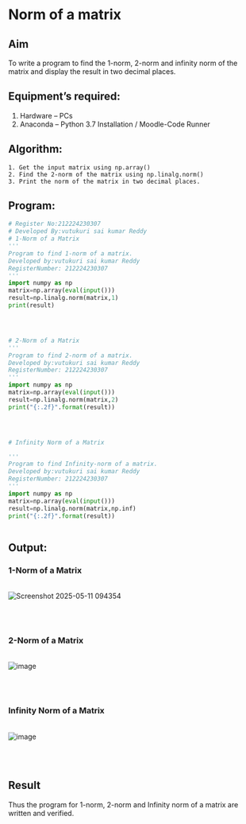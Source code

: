 # Norm of a matrix
## Aim
To write a program to find the 1-norm, 2-norm and infinity norm of the matrix and display the result in two decimal places.
## Equipment’s required:
1.	Hardware – PCs
2.	Anaconda – Python 3.7 Installation / Moodle-Code Runner
## Algorithm:
	1. Get the input matrix using np.array()   
    2. Find the 2-norm of the matrix using np.linalg.norm()
	3. Print the norm of the matrix in two decimal places.
## Program:
```Python
# Register No:212224230307
# Developed By:vutukuri sai kumar Reddy
# 1-Norm of a Matrix
'''
Program to find 1-norm of a matrix.
Developed by:vutukuri sai kumar Reddy
RegisterNumber: 212224230307
'''
import numpy as np
matrix=np.array(eval(input()))
result=np.linalg.norm(matrix,1)
print(result)




# 2-Norm of a Matrix
'''
Program to find 2-norm of a matrix.
Developed by:vutukuri sai kumar Reddy
RegisterNumber: 212224230307
'''
import numpy as np
matrix=np.array(eval(input()))
result=np.linalg.norm(matrix,2)
print("{:.2f}".format(result))




# Infinity Norm of a Matrix

'''
Program to find Infinity-norm of a matrix.
Developed by:vutukuri sai kumar Reddy
RegisterNumber: 212224230307
'''
import numpy as np
matrix=np.array(eval(input()))
result=np.linalg.norm(matrix,np.inf)
print("{:.2f}".format(result))



```
## Output:
### 1-Norm of a Matrix
<br>![Screenshot 2025-05-11 094354](https://github.com/user-attachments/assets/07085a08-e433-433c-92ad-bb04e41dd988)

<br>
<br>

### 2-Norm of a Matrix
<br>![image](https://github.com/user-attachments/assets/ea0c95f2-08f3-48ef-96ac-2a6a5ab8abf7)

<br>
<br>

### Infinity Norm of a Matrix
<br>![image](https://github.com/user-attachments/assets/13f63283-7f98-43cd-8ab4-62ee29d3d738)

<br>
<br>

## Result
Thus the program for 1-norm, 2-norm and Infinity norm of a matrix are written and verified.
